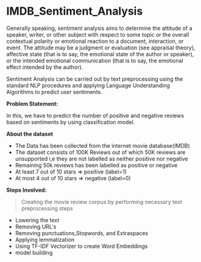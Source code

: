 # IMDB_Sentiment_Analysis
Generally speaking, sentiment analysis aims to determine the attitude of a speaker, writer, or other subject with respect to some topic or the overall contextual polarity or emotional reaction to a document, interaction, or event. The attitude may be a judgment or evaluation (see appraisal theory), affective state (that is to say, the emotional state of the author or speaker), or the intended emotional communication (that is to say, the emotional effect intended by the author).

Sentiment Analysis can be carried out by text preprocessing using the standard NLP procedures and applying Language Understanding Algorithms to predict user sentiments.

**Problem Statement:**

In this, we have to predict the number of positive and negative reviews based on sentiments by using classification model.

**About the dataset**

* The Data has been collected from the internet movie database(IMDB)
* The dataset consists of 100K Reviews out of which 50K reviews are unsupported i,e they are not labelled as neither positive nor negative
* Remaining 50k reviews has been labelled as positive or negative
* At least 7 out of 10 stars => positive (label=1)
* At most 4 out of 10 stars => negative (label=0)

**Steps Involved:**
>  Creating the movie review corpus by performing necessary text preprocessing steps

* Lowering the text
* Removing URL's
* Removing punctuations,Stopwords, and Extraspaces
* Applying lemmatization
* Using TF-IDF Vectorizer to create Word Embeddings
* model building
